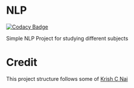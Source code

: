 # NLP

[![Codacy Badge](https://api.codacy.com/project/badge/Grade/fc171dc7b41a4126a0a76d08418a19b6)](https://app.codacy.com/gh/rufimelo99/NLP?utm_source=github.com&utm_medium=referral&utm_content=rufimelo99/NLP&utm_campaign=Badge_Grade_Settings)

Simple NLP Project for studying different subjects

# Credit
This project structure follows some of [Krish C Nai](https://github.com/krishnaik06/mlproject)
